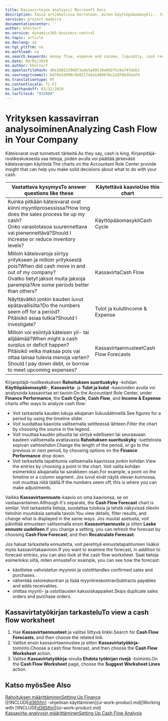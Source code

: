 ```yaml
---
title: Kassavirtojen analyysi| Microsoft Docs
description: Tässä artikkelissa kerrotaan, miten käyttöpääomasykli-, tulot ja kulut-, kassavirta- ja kassavirtaennustekaavioilla voidaan analysoida yrityksen historiallista ja tulevaa kassavirran liikkumista.
services: project-madeira
documentationcenter: ''
author: bholtorf
ms.service: dynamics365-business-central
ms.topic: article
ms.devlang: na
ms.tgt_pltfrm: na
ms.workload: na
ms.search.keywords: money flow, expense and income, liquidity, cash receipts minus cash payments, Cartera
ms.date: 04/01/2019
ms.author: bholtorf
ms.openlocfilehash: 40e180222968f3ede5a69530e05bf5c0a74fdeb3
ms.sourcegitcommit: bd78a5d990c9e83174da1409076c22df8b35eafd
ms.translationtype: HT
ms.contentlocale: fi-FI
ms.lasthandoff: 03/31/2019
ms.locfileid: "932668"
---
```

# <a name="analyzing-cash-flow-in-your-company"></a><span data-ttu-id="5d2a9-103">Yrityksen kassavirran analysoiminen</span><span class="sxs-lookup"><span data-stu-id="5d2a9-103">Analyzing Cash Flow in Your Company</span></span>
<span data-ttu-id="5d2a9-104">Käteisvarat ovat tunnetusti tärkeitä.</span><span class="sxs-lookup"><span data-stu-id="5d2a9-104">As they say, cash is king.</span></span> <span data-ttu-id="5d2a9-105">Kirjanpitäjä-roolikeskuksesta saa tietoja, joiden avulla voi päättää järkevästi käteisvarojen käytöstä.</span><span class="sxs-lookup"><span data-stu-id="5d2a9-105">The charts on the Accountant Role Center provide insight that can help you make solid decisions about what to do with your cash.</span></span>  

| <span data-ttu-id="5d2a9-106">Vastattava kysymys</span><span class="sxs-lookup"><span data-stu-id="5d2a9-106">To answer questions like these</span></span> | <span data-ttu-id="5d2a9-107">Käytettävä kaavio</span><span class="sxs-lookup"><span data-stu-id="5d2a9-107">Use this chart</span></span> |
| --- | --- |
| <span data-ttu-id="5d2a9-108">Kuinka pitkään käteisvarat ovat kiinni myyntiprosessissa?</span><span class="sxs-lookup"><span data-stu-id="5d2a9-108">How long does the sales process tie up my cash?</span></span></br> <span data-ttu-id="5d2a9-109">Onko varastotasoa suurennettava vai pienennettävä?</span><span class="sxs-lookup"><span data-stu-id="5d2a9-109">Should I increase or reduce inventory levels?</span></span> |<span data-ttu-id="5d2a9-110">Käyttöpääomasykli</span><span class="sxs-lookup"><span data-stu-id="5d2a9-110">Cash Cycle</span></span> |
| <span data-ttu-id="5d2a9-111">Milloin käteisvaroja siirtyy yritykseen ja milloin yrityksestä pois?</span><span class="sxs-lookup"><span data-stu-id="5d2a9-111">When did cash move in and out of my company?</span></span></br> <span data-ttu-id="5d2a9-112">Ovatko tietyt jaksot muita jaksoja parempia?</span><span class="sxs-lookup"><span data-stu-id="5d2a9-112">Are some periods better than others?</span></span> |<span data-ttu-id="5d2a9-113">Kassavirta</span><span class="sxs-lookup"><span data-stu-id="5d2a9-113">Cash Flow</span></span> |
| <span data-ttu-id="5d2a9-114">Näyttävätkö jonkin kauden luvut epätavallisilta?</span><span class="sxs-lookup"><span data-stu-id="5d2a9-114">Do the numbers seem off for a period?</span></span></br> <span data-ttu-id="5d2a9-115">Pitäisikö asiaa tutkia?</span><span class="sxs-lookup"><span data-stu-id="5d2a9-115">Should I investigate?</span></span> |<span data-ttu-id="5d2a9-116">Tulot ja kulut</span><span class="sxs-lookup"><span data-stu-id="5d2a9-116">Income & Expense</span></span> |
| <span data-ttu-id="5d2a9-117">Milloin voi esiintyä käteisen yli- tai alijäämää?</span><span class="sxs-lookup"><span data-stu-id="5d2a9-117">When might a cash surplus or deficit happen?</span></span></br> <span data-ttu-id="5d2a9-118">Pitäisikö velka maksaa pois vai ottaa lainaa tulevia menoja varten?</span><span class="sxs-lookup"><span data-stu-id="5d2a9-118">Should I pay down debt, or borrow to meet upcoming expenses?</span></span> |<span data-ttu-id="5d2a9-119">Kassavirtaennusteet</span><span class="sxs-lookup"><span data-stu-id="5d2a9-119">Cash Flow Forecasts</span></span> |

<span data-ttu-id="5d2a9-120">Kirjanpitäjä-roolikeskuksen **Rahoituksen suorituskyky** -kohdan **Käyttöpääomasykli**-, **Kassavirta**- ja **Tulot ja kulut** -kaavioiden avulla voi analysoida kassavirtaa eri tavoin:</span><span class="sxs-lookup"><span data-stu-id="5d2a9-120">On the Accountant Role Center, under **Finance Performance**, the **Cash Cycle**, **Cash Flow**, and **Income & Expense** charts offer ways to analyze cash flow:</span></span>  

* <span data-ttu-id="5d2a9-121">Voit tarkastella kauden lukuja aikajanan liukusäätimellä.</span><span class="sxs-lookup"><span data-stu-id="5d2a9-121">See figures for a period by using the timeline slider.</span></span>  
* <span data-ttu-id="5d2a9-122">Voit suodattaa kaaviota valitsemalla selitteessä lähteen.</span><span class="sxs-lookup"><span data-stu-id="5d2a9-122">Filter the chart by choosing the source in the legend.</span></span>  
* <span data-ttu-id="5d2a9-123">Voit muuttaa kauden pituutta tai siirtyä edelliseen tai seuraavaan kauteen valitsemalla avattavasta **Rahoituksen suorituskyky** -luettelosta sopivan vaihtoehdon.</span><span class="sxs-lookup"><span data-stu-id="5d2a9-123">Change the length of the period, or go to the previous or next period, by choosing options on the **Finance Performance** drop down.</span></span>  
* <span data-ttu-id="5d2a9-124">Voit tarkastella tapahtumia valitsemalla kaaviossa jonkin kohdan.</span><span class="sxs-lookup"><span data-stu-id="5d2a9-124">View the entries by choosing a point in the chart.</span></span> <span data-ttu-id="5d2a9-125">Voit valita kohdan esimerkiksi aikajanalla tai sarakkeen osan.</span><span class="sxs-lookup"><span data-stu-id="5d2a9-125">For example, a point on the timeline or a column segment.</span></span> <span data-ttu-id="5d2a9-126">Jos luvut eivät näytä olevan kunnossa, voit muuttaa niitä täällä.</span><span class="sxs-lookup"><span data-stu-id="5d2a9-126">If the numbers seem off, this is where you can make adjustments.</span></span>  

<span data-ttu-id="5d2a9-127">Vaikka **Kassavirtaennuste**-kaavio on oma kaavionsa, se on vastaavanlainen.</span><span class="sxs-lookup"><span data-stu-id="5d2a9-127">Although it's separate, the **Cash Flow Forecast** chart is similar.</span></span> <span data-ttu-id="5d2a9-128">Voit tarkastella tietoja, suodattaa tuloksia ja tehdä näkyvissä oleviin tietoihin muutoksia samalla tavoin.</span><span class="sxs-lookup"><span data-stu-id="5d2a9-128">You view details, filter results, and change what is displayed in the same ways.</span></span> <span data-ttu-id="5d2a9-129">Jos muutat asetusta, voit päivittää ennusteen valitsemalla ensin **Kassavirtaennuste** ja sitten **Laske ennuste uudelleen**.</span><span class="sxs-lookup"><span data-stu-id="5d2a9-129">If you change a setting, you can refresh the forecast by choosing **Cash Flow Forecast**, and then **Recalculate Forecast**.</span></span>

<span data-ttu-id="5d2a9-130">Jos haluat tarkastella ennustetta, voit perehtyä ennustetapahtumien lisäksi myös kassavirtakaavioon.</span><span class="sxs-lookup"><span data-stu-id="5d2a9-130">If you want to examine the forecast, in addition to forecast entries, you can also look at the cash flow worksheet.</span></span> <span data-ttu-id="5d2a9-131">Saat tietoja esimerkiksi siitä, miten ennuste</span><span class="sxs-lookup"><span data-stu-id="5d2a9-131">For example, you can see how the forecast:</span></span>

* <span data-ttu-id="5d2a9-132">käsittelee vahvistetun myynnin ja ostot</span><span class="sxs-lookup"><span data-stu-id="5d2a9-132">Handles confirmed sales and purchases.</span></span>  
* <span data-ttu-id="5d2a9-133">vähentää ostoreskontran ja lisää myyntireskontran</span><span class="sxs-lookup"><span data-stu-id="5d2a9-133">Subtracts payables and adds receivables.</span></span>  
* <span data-ttu-id="5d2a9-134">ohittaa myynti- ja ostotilausten kaksoiskappaleet.</span><span class="sxs-lookup"><span data-stu-id="5d2a9-134">Skips duplicate sales orders and purchase orders.</span></span>  

## <a name="to-view-a-cash-flow-worksheet"></a><span data-ttu-id="5d2a9-135">Kassavirtatyökirjan tarkastelu</span><span class="sxs-lookup"><span data-stu-id="5d2a9-135">To view a cash flow worksheet</span></span>
1. <span data-ttu-id="5d2a9-136">Hae **Kassavirtaennusteet** ja valitse liittyvä linkki.</span><span class="sxs-lookup"><span data-stu-id="5d2a9-136">Search for **Cash Flow Forecasts**, and then choose the related link.</span></span>  
2. <span data-ttu-id="5d2a9-137">Valitse ensin kassavirtaennustee ja sitten **Kassavirtatyökirja**-toiminto.</span><span class="sxs-lookup"><span data-stu-id="5d2a9-137">Choose a cash flow forecast, and then choose the **Cash Flow Worksheet** action.</span></span>  
3. <span data-ttu-id="5d2a9-138">Valitse **Kassavirtatyökirja**-sivulla **Ehdota työkirjan rivejä** -toiminto.</span><span class="sxs-lookup"><span data-stu-id="5d2a9-138">On the **Cash Flow Worksheet** page, choose the **Suggest Worksheet Lines** action.</span></span>  

## <a name="see-also"></a><span data-ttu-id="5d2a9-139">Katso myös</span><span class="sxs-lookup"><span data-stu-id="5d2a9-139">See Also</span></span>
[<span data-ttu-id="5d2a9-140">Rahoituksen määrittäminen</span><span class="sxs-lookup"><span data-stu-id="5d2a9-140">Setting Up Finance</span></span>](finance-setup-finance.md)  
<span data-ttu-id="5d2a9-141">[[!INCLUDE[d365fin](includes/d365fin_md.md)] -ohjelman käyttäminen](ui-work-product.md)</span><span class="sxs-lookup"><span data-stu-id="5d2a9-141">[Working with [!INCLUDE[d365fin](includes/d365fin_md.md)]](ui-work-product.md)</span></span>  
[<span data-ttu-id="5d2a9-142">Kassavirta-analyysin määrittäminen</span><span class="sxs-lookup"><span data-stu-id="5d2a9-142">Setting Up Cash Flow Analysis</span></span>](finance-setup-cash-flow-analyses.md)  
